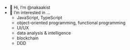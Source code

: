 - 👋 Hi, I’m @nakaakist
- 👀 I’m interested in ...
  - JavaScript, TypeScript
  - object-oriented programming, functional programming
  - UI/UX
  - data analysis & intelligence
  - blockchain
  - DDD

<!---
nakaakist/nakaakist is a ✨ special ✨ repository because its `README.md` (this file) appears on your GitHub profile.
You can click the Preview link to take a look at your changes.
--->
